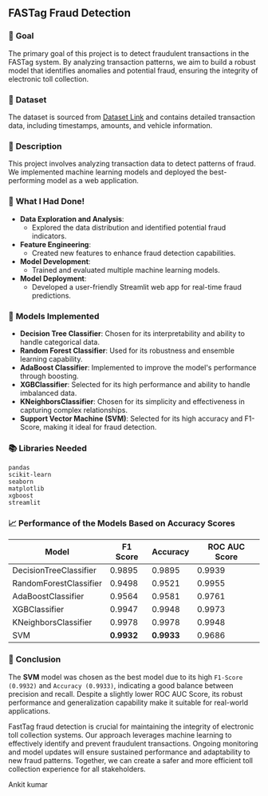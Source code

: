 ## **FASTag Fraud Detection**

### 🎯 **Goal**

The primary goal of this project is to detect fraudulent transactions in the FASTag system. By analyzing transaction patterns, we aim to build a robust model that identifies anomalies and potential fraud, ensuring the integrity of electronic toll collection.

### 🧵 **Dataset**

The dataset is sourced from [Dataset Link](https://www.kaggle.com/datasets/krishujeniya/fastag-frauds-records) and contains detailed transaction data, including timestamps, amounts, and vehicle information.

### 🧾 **Description**

This project involves analyzing transaction data to detect patterns of fraud. We implemented machine learning models and deployed the best-performing model as a web application.

### 🧮 **What I Had Done!**

- **Data Exploration and Analysis**:
  - Explored the data distribution and identified potential fraud indicators.
- **Feature Engineering**:
  - Created new features to enhance fraud detection capabilities.
- **Model Development**:
  - Trained and evaluated multiple machine learning models.
- **Model Deployment**:
  - Developed a user-friendly Streamlit web app for real-time fraud predictions.

### 🚀 **Models Implemented**

- **Decision Tree Classifier**: Chosen for its interpretability and ability to handle categorical data.
- **Random Forest Classifier**: Used for its robustness and ensemble learning capability.
- **AdaBoost Classifier**: Implemented to improve the model's performance through boosting.
- **XGBClassifier**: Selected for its high performance and ability to handle imbalanced data.
- **KNeighborsClassifier**: Chosen for its simplicity and effectiveness in capturing complex relationships.
- **Support Vector Machine (SVM)**: Selected for its high accuracy and F1-Score, making it ideal for fraud detection.

### 📚 **Libraries Needed**

```plaintext
pandas
scikit-learn
seaborn
matplotlib
xgboost
streamlit
```

### 📈 **Performance of the Models Based on Accuracy Scores**

| Model                  | F1 Score | Accuracy | ROC AUC Score |
|------------------------|----------|----------|---------------|
| DecisionTreeClassifier | 0.9895   | 0.9895   | 0.9939        |
| RandomForestClassifier | 0.9498   | 0.9521   | 0.9955        |
| AdaBoostClassifier     | 0.9564   | 0.9581   | 0.9761        |
| XGBClassifier          | 0.9947   | 0.9948   | 0.9973        |
| KNeighborsClassifier   | 0.9978   | 0.9978   | 0.9948        |
| SVM                    | **0.9932** | **0.9933** | 0.9686        |

### 📢 **Conclusion**

The **SVM** model was chosen as the best model due to its high `F1-Score (0.9932)` and `Accuracy (0.9933)`, indicating a good balance between precision and recall. Despite a slightly lower ROC AUC Score, its robust performance and generalization capability make it suitable for real-world applications.

FastTag fraud detection is crucial for maintaining the integrity of electronic toll collection systems. Our approach leverages machine learning to effectively identify and prevent fraudulent transactions. Ongoing monitoring and model updates will ensure sustained performance and adaptability to new fraud patterns. Together, we can create a safer and more efficient toll collection experience for all stakeholders.

Ankit kumar

